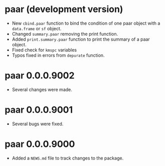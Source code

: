# paar (development version)

* New `cbind.paar` function to bind the condition of one paar object with a 
`data.frame` or `sf` object.
* Changed `summary.paar` removing the print function. 
* Added `print.summary.paar` function to print the summary of a paar object.
* Fixed check for `kmspc` variables
* Typos fixed in errors from `depurate` function. 

# paar 0.0.0.9002

* Several changes were made.

# paar 0.0.0.9001

* Several bugs were fixed.

# paar 0.0.0.9000

* Added a `NEWS.md` file to track changes to the package.
